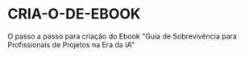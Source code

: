 # CRIA-O-DE-EBOOK
O passo a passo para criação do Ebook "Guia de Sobrevivência para Profissionais de Projetos  na Era da IA"
